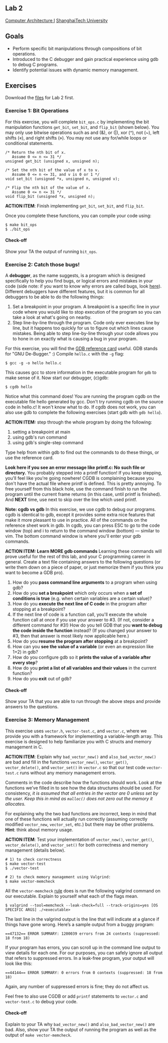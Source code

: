 ﻿Lab 2
-----

[Computer Architecture I](https://toast-lab.sist.shanghaitech.edu.cn/index.html) [ShanghaiTech University](http://www.shanghaitech.edu.cn/)  

Goals
-----

*   Perform specific bit manipulations through compositions of bit operations.
*   Introduced to the C debugger and gain practical experience using gdb to debug C programs.
*   Identify potential issues with dynamic memory management.

Exercises
---------

Download the [files](https://toast-lab.sist.shanghaitech.edu.cn/courses/CS110@ShanghaiTech/Spring-2023/labs/lab2.tar) for Lab 2 first.

### Exercise 1: Bit Operations

For this exercise, you will complete `bit_ops.c` by implementing the bit manipulation functions `get_bit`, `set_bit`, and `flip_bit` (shown below). You may only use bitwise operations such as and (&), or (|), xor (^), not (~), left shifts («), and right shifts (»). You may not use any for/while loops or conditional statements.

```
/* Return the nth bit of x.
   Assume 0 <= n <= 31 */
unsigned get_bit (unsigned x, unsigned n);

/* Set the nth bit of the value of x to v.
   Assume 0 <= n <= 31, and v is 0 or 1 */
void set_bit (unsigned *x, unsigned n, unsigned v);

/* Flip the nth bit of the value of x.
   Assume 0 <= n <= 31 */
void flip_bit (unsigned *x, unsigned n);
```

**ACTION ITEM**: Finish implementing `get_bit`, `set_bit`, and `flip_bit`.

Once you complete these functions, you can compile your code using:

```
$ make bit_ops
$ ./bit_ops
```

#### Check-off

Show your TA the output of running `bit_ops`.

### Exercise 2: Catch those bugs!

A **debugger**, as the name suggests, is a program which is designed specifically to help you find bugs, or logical errors and mistakes in your code (side note: if you want to know why errors are called bugs, look [here](https://www.quora.com/Why-are-errors-in-software-codes-called-bugs)). Different debuggers have different features, but it is common for all debuggers to be able to do the following things:

1.  Set a breakpoint in your program. A breakpoint is a specific line in your code where you would like to stop execution of the program so you can take a look at what's going on nearby.
2.  Step line-by-line through the program. Code only ever executes line by line, but it happens too quickly for us to figure out which lines cause mistakes. Being able to step line-by-line through your code allows you to hone in on exactly what is causing a bug in your program.

For this exercise, you will find the [GDB reference card](https://toast-lab.sist.shanghaitech.edu.cn/courses/CS110@ShanghaiTech/Spring-2023/labs/gdb5.pdf) useful. GDB stands for "GNU De-Bugger." :) Compile `hello.c` with the `-g` flag:

```
$ gcc -g -o hello hello.c
```

This causes gcc to store information in the executable program for `gdb` to make sense of it. Now start our debugger, (c)gdb:

```
$ cgdb hello
```

Notice what this command does! You are running the program cgdb on the executable file hello generated by gcc. Don't try running cgdb on the source code in hello.c! It won't know what to do. If cgdb does not work, you can also use gdb to complete the following exercises (start gdb with `gdb hello`).

**ACTION ITEM:** step through the whole program by doing the following:

1.  setting a breakpoint at main
2.  using gdb's run command
3.  using gdb's single-step command

Type help from within gdb to find out the commands to do these things, or use the reference card.

**Look here if you see an error message like printf.c: No such file or directory.** You probably stepped into a printf function! If you keep stepping, you'll feel like you're going nowhere! CGDB is complaining because you don't have the actual file where printf is defined. This is pretty annoying. To free yourself from this black hole, use the command finish to run the program until the current frame returns (in this case, until printf is finished). And **NEXT** time, use next to skip over the line which used printf.

**Note: cgdb vs gdb** In this exercise, we use cgdb to debug our programs. cgdb is identical to gdb, except it provides some extra nice features that make it more pleasant to use in practice. All of the commands on the reference sheet work in gdb. In cgdb, you can press ESC to go to the code window (top) and i to return to the command window (bottom) — similar to vim. The bottom command window is where you'll enter your gdb commands.

**ACTION ITEM: Learn MORE gdb commands** Learning these commands will prove useful for the rest of this lab, and your C programming career in general. Create a text file containing answers to the following questions (or write them down on a piece of paper, or just memorize them if you think you want to become a GDB pro).

1.  How do you **pass command line arguments** to a program when using gdb?
2.  How do you **set a breakpoint** which only occurs when a **set of conditions is true** (e.g. when certain variables are a certain value)?
3.  How do you **execute the next line of C code** in the program after stopping at a breakpoint?
4.  If the next line of code is a function call, you'll execute the whole function call at once if you use your answer to #3. (If not, consider a different command for #3!) How do you tell GDB that you **want to debug the code inside the function** instead? (If you changed your answer to #3, then that answer is most likely now applicable here.)
5.  How do you **resume the program after stopping** at a breakpoint?
6.  How can you **see the value of a variable** (or even an expression like 1+2) in gdb?
7.  How do you configure gdb so it **prints the value of a variable after every step**?
8.  How do you **print a list of all variables and their values** in the current function?
9.  How do you **exit** out of gdb?

#### Check-off

Show your TA that you are able to run through the above steps and provide answers to the questions.

### Exercise 3: Memory Management

This exercise uses `vector.h`, `vector-test.c`, and `vector.c`, where we provide you with a framework for implementing a variable-length array. This exercise is designed to help familiarize you with C structs and memory management in C.

**ACTION ITEM**: Explain why `bad_vector_new()` and `also_bad_vector_new()` are bad and fill in the functions `vector_new()`, `vector_get()`, `vector_delete()`, and `vector_set()` in `vector.c` so that our test code `vector-test.c` runs without any memory management errors.

Comments in the code describe how the functions should work. Look at the functions we’ve filled in to see how the data structures should be used. For consistency, _it is assumed that all entries in the vector are 0 unless set by the user. Keep this in mind as `malloc()` does not zero out the memory it allocates._

For explaining why the two bad functions are incorrect, keep in mind that one of these functions will actually run correctly (assuming correctly modified `vector_new`, `vector_set`, etc.) but there may be other problems. **Hint**: think about memory usage.

**ACTION ITEM**: Test your implementation of `vector_new()`, `vector_get()`, `vector_delete()`, and `vector_set()` for both correctness and memory management (details below).

```
# 1) to check correctness
$ make vector-test
$ ./vector-test

# 2) to check memory management using Valgrind:
$ make vector-memcheck
```

All the `vector-memcheck` [rule](https://www.gnu.org/software/make/manual/make.html#Rule-Introduction) does is run the following valgrind command on our executable. Explain to yourself what each of the flags mean.

```
$ valgrind --tool=memcheck --leak-check=full --track-origins=yes [OS SPECIFIC ARGS] ./<executable>
```

The last line in the valgrind output is the line that will indicate at a glance if things have gone wrong. Here’s a sample output from a buggy program:

```
==47132== ERROR SUMMARY: 1200039 errors from 24 contexts (suppressed: 18 from 18)
```

If your program has errors, you can scroll up in the command line output to view details for each one. For our purposes, you can safely ignore all output that refers to suppressed errors. In a leak-free program, your output will look like this:

```
==44144== ERROR SUMMARY: 0 errors from 0 contexts (suppressed: 18 from 18)
```

Again, any number of suppressed errors is fine; they do not affect us.

Feel free to also use CGDB or add `printf` statements to `vector.c` and `vector-test.c` to debug your code.

#### Check-off

Explain to your TA why `bad_vector_new()` and `also_bad_vector_new()` are bad. Also, show your TA the output of running the program as well as the output of `make vector-memcheck`.